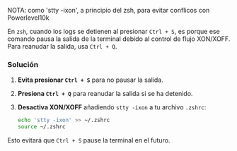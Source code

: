 NOTA: como 'stty -ixon', a principio del zsh, para evitar conflicos con Powerlevel10k

En `zsh`, cuando los logs se detienen al presionar `Ctrl + S`, es porque ese comando pausa la salida de la terminal debido al control de flujo XON/XOFF. Para reanudar la salida, usa `Ctrl + Q`.

### Solución

1. **Evita presionar `Ctrl + S`** para no pausar la salida.
2. **Presiona `Ctrl + Q`** para reanudar la salida si se ha detenido.
3. **Desactiva XON/XOFF** añadiendo `stty -ixon` a tu archivo `.zshrc`:

   ```sh
   echo 'stty -ixon' >> ~/.zshrc
   source ~/.zshrc
   ```

Esto evitará que `Ctrl + S` pause la terminal en el futuro.